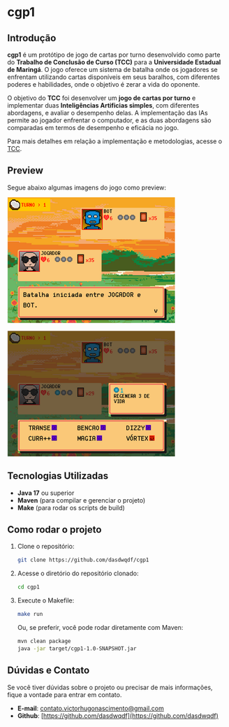 # cgp1

## Introdução

**cgp1** é um protótipo de jogo de cartas por turno desenvolvido como parte do 
**Trabalho de Conclusão de Curso (TCC)** para a **Universidade Estadual de Maringá**.
O jogo oferece um sistema de batalha onde os jogadores se enfrentam utilizando cartas
disponíveis em seus baralhos, com diferentes poderes e habilidades, onde o objetivo é
zerar a vida do oponente.

O objetivo do **TCC** foi desenvolver um **jogo de cartas por turno** e implementar
duas **Inteligências Artificias simples**, com diferentes abordagens, e avaliar o desempenho
delas. A implementação das IAs permite ao jogador enfrentar o computador, e as duas abordagens são comparadas 
em termos de desempenho e eficácia no jogo.

Para mais detalhes em relação a implementação e metodologias, acesse o [TCC](./tcc/tcc.pdf).


## Preview

Segue abaixo algumas imagens do jogo como preview:

![Preview do TCC](./images/preview-01.png)

![Preview do TCC](./images/preview-02.png)

## Tecnologias Utilizadas

- **Java 17** ou superior
- **Maven** (para compilar e gerenciar o projeto)
- **Make** (para rodar os scripts de build)

## Como rodar o projeto

1. Clone o repositório:
    ```bash
    git clone https://github.com/dasdwqdf/cgp1
    ```

2. Acesse o diretório do repositório clonado:
    ```bash
    cd cgp1
    ```
   
3. Execute o Makefile:
    ```bash
    make run
    ```

    Ou, se preferir, você pode rodar diretamente com Maven:
    ```bash
    mvn clean package
    java -jar target/cgp1-1.0-SNAPSHOT.jar
    ```
   
## Dúvidas e Contato

Se você tiver dúvidas sobre o projeto ou precisar de mais informações,
fique a vontade para entrar em contato.

- **E-mail**: contato.victorhugonascimento@gmail.com
- **Github**: [https://github.com/dasdwqdf](https://github.com/dasdwqdf)